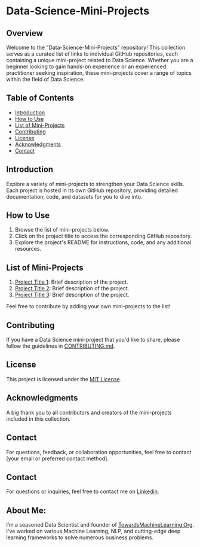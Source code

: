 # Data-Science-Mini-Projects

## Overview

Welcome to the "Data-Science-Mini-Projects" repository! This collection serves as a curated list of links to individual GitHub repositories, each containing a unique mini-project related to Data Science. Whether you are a beginner looking to gain hands-on experience or an experienced practitioner seeking inspiration, these mini-projects cover a range of topics within the field of Data Science.

## Table of Contents

- [Introduction](#introduction)
- [How to Use](#how-to-use)
- [List of Mini-Projects](#list-of-mini-projects)
- [Contributing](#contributing)
- [License](#license)
- [Acknowledgments](#acknowledgments)
- [Contact](#contact)

## Introduction

Explore a variety of mini-projects to strengthen your Data Science skills. Each project is hosted in its own GitHub repository, providing detailed documentation, code, and datasets for you to dive into.

## How to Use

1. Browse the list of mini-projects below.
2. Click on the project title to access the corresponding GitHub repository.
3. Explore the project's README for instructions, code, and any additional resources.

## List of Mini-Projects

1. [Project Title 1](link-to-repo-1): Brief description of the project.
2. [Project Title 2](link-to-repo-2): Brief description of the project.
3. [Project Title 3](link-to-repo-3): Brief description of the project.
   <!-- Add more projects as needed -->

Feel free to contribute by adding your own mini-projects to the list!

## Contributing

If you have a Data Science mini-project that you'd like to share, please follow the guidelines in [CONTRIBUTING.md](CONTRIBUTING.md).

## License

This project is licensed under the [MIT License](LICENSE).

## Acknowledgments

A big thank you to all contributors and creators of the mini-projects included in this collection.

## Contact

For questions, feedback, or collaboration opportunities, feel free to contact [your email or preferred contact method].

## Contact

For questions or inquiries, feel free to contact me on [Linkedin](https://www.linkedin.com/in/praveen-kumar-anwla-49169266/).

## **About Me**:
I’m a seasoned Data Scientist and founder of [TowardsMachineLearning.Org](https://towardsmachinelearning.org/). I've worked on various Machine Learning, NLP, and cutting-edge deep learning frameworks to solve numerous business problems.
